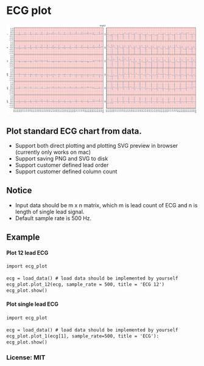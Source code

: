 # ECG plot

![example 12 lead plot](/example.png)

## Plot standard ECG chart from data.
* Support both direct plotting and plotting SVG preview in browser (currently only works on mac)
* Support saving PNG and SVG to disk
* Support customer defined lead order
* Support customer defined column count

## Notice
* Input data should be m x n matrix, which m is lead count of ECG and n is length of single lead signal.
* Default sample rate is 500 Hz.

## Example

#### Plot 12 lead ECG 

```
import ecg_plot

ecg = load_data() # load data should be implemented by yourself 
ecg_plot.plot_12(ecg, sample_rate = 500, title = 'ECG 12')
ecg_plot.show()

```

#### Plot single lead ECG

```
import ecg_plot

ecg = load_data() # load data should be implemented by yourself 
ecg_plot.plot_1(ecg[1], sample_rate=500, title = 'ECG'):
ecg_plot.show()
```

### License: MIT